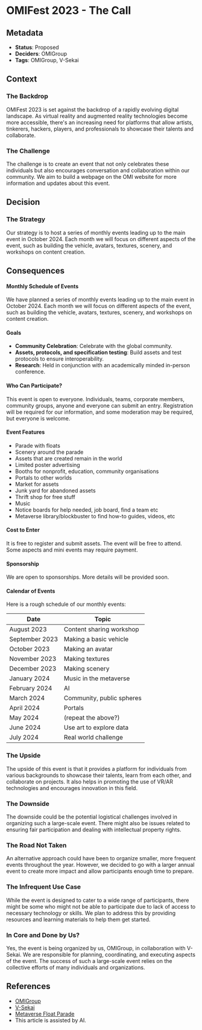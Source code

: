# OMIFest 2023 - The Call

## Metadata

- **Status**: Proposed
- **Deciders**: OMIGroup
- **Tags**: OMIGroup, V-Sekai

## Context

### The Backdrop

OMIFest 2023 is set against the backdrop of a rapidly evolving digital landscape. As virtual reality and augmented reality technologies become more accessible, there's an increasing need for platforms that allow artists, tinkerers, hackers, players, and professionals to showcase their talents and collaborate.

### The Challenge

The challenge is to create an event that not only celebrates these individuals but also encourages conversation and collaboration within our community. We aim to build a webpage on the OMI website for more information and updates about this event.

## Decision

### The Strategy

Our strategy is to host a series of monthly events leading up to the main event in October 2024. Each month we will focus on different aspects of the event, such as building the vehicle, avatars, textures, scenery, and workshops on content creation.

## Consequences

#### Monthly Schedule of Events

We have planned a series of monthly events leading up to the main event in October 2024. Each month we will focus on different aspects of the event, such as building the vehicle, avatars, textures, scenery, and workshops on content creation.

#### Goals

- **Community Celebration**: Celebrate with the global community.
- **Assets, protocols, and specification testing**: Build assets and test protocols to ensure interoperability.
- **Research**: Held in conjunction with an academically minded in-person conference.

#### Who Can Participate?

This event is open to everyone. Individuals, teams, corporate members, community groups, anyone and everyone can submit an entry. Registration will be required for our information, and some moderation may be required, but everyone is welcome.

#### Event Features

- Parade with floats
- Scenery around the parade
- Assets that are created remain in the world
- Limited poster advertising
- Booths for nonprofit, education, community organisations
- Portals to other worlds
- Market for assets
- Junk yard for abandoned assets
- Thrift shop for free stuff
- Music
- Notice boards for help needed, job board, find a team etc
- Metaverse library/blockbuster to find how-to guides, videos, etc

#### Cost to Enter

It is free to register and submit assets. The event will be free to attend. Some aspects and mini events may require payment.

#### Sponsorship

We are open to sponsorships. More details will be provided soon.

#### Calendar of Events

Here is a rough schedule of our monthly events:

| Date           | Topic                     |
| -------------- | ------------------------- |
| August 2023    | Content sharing workshop  |
| September 2023 | Making a basic vehicle    |
| October 2023   | Making an avatar          |
| November 2023  | Making textures           |
| December 2023  | Making scenery            |
| January 2024   | Music in the metaverse    |
| February 2024  | AI                        |
| March 2024     | Community, public spheres |
| April 2024     | Portals                   |
| May 2024       | (repeat the above?)       |
| June 2024      | Use art to explore data   |
| July 2024      | Real world challenge      |

### The Upside

The upside of this event is that it provides a platform for individuals from various backgrounds to showcase their talents, learn from each other, and collaborate on projects. It also helps in promoting the use of VR/AR technologies and encourages innovation in this field.

### The Downside

The downside could be the potential logistical challenges involved in organizing such a large-scale event. There might also be issues related to ensuring fair participation and dealing with intellectual property rights.

### The Road Not Taken

An alternative approach could have been to organize smaller, more frequent events throughout the year. However, we decided to go with a larger annual event to create more impact and allow participants enough time to prepare.

### The Infrequent Use Case

While the event is designed to cater to a wide range of participants, there might be some who might not be able to participate due to lack of access to necessary technology or skills. We plan to address this by providing resources and learning materials to help them get started.

### In Core and Done by Us?

Yes, the event is being organized by us, OMIGroup, in collaboration with V-Sekai. We are responsible for planning, coordinating, and executing aspects of the event. The success of such a large-scale event relies on the collective efforts of many individuals and organizations.

## References

- [OMIGroup](https://omigroup.org/)
- [V-Sekai](https://v-sekai.org/)
- [Metaverse Float Parade](https://hackmd.io/@indiebio/metaverse-float-parade)
- This article is assisted by AI.
